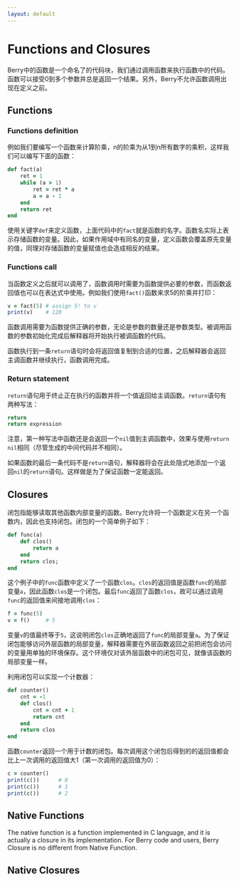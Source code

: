 ```yaml
---
layout: default
---
```


# Functions and Closures

Berry中的函数是一个命名了的代码块，我们通过调用函数来执行函数中的代码。函数可以接受0到多个参数并总是返回一个结果。另外，Berry不允许函数调用出现在定义之前。

## Functions

### Functions definition

例如我们要编写一个函数来计算阶乘，n的阶乘为从1到n所有数字的乘积，这样我们可以编写下面的函数：

``` ruby
def fact(a)
    ret = 1
    while (a > 1)
        ret = ret * a
        a = a - 1
    end
    return ret
end
```

使用关键字`def`来定义函数，上面代码中的`fact`就是函数的名字。函数名实际上表示存储函数的变量。因此，如果作用域中有同名的变量，定义函数会覆盖原先变量的值，同理对存储函数的变量赋值也会造成相反的结果。

### Functions call

当函数定义之后就可以调用了，函数调用时需要为函数提供必要的参数，而函数返回值也可以在表达式中使用。例如我们使用`fact()`函数来求5的阶乘并打印：

``` ruby
v = fact(5) # assign 5! to v
print(v)    # 120
```

函数调用需要为函数提供正确的参数，无论是参数的数量还是参数类型。被调用函数的参数初始化完成后解释器将开始执行被调函数的代码。

函数执行到一条`return`语句时会将返回值复制到合适的位置，之后解释器会返回主调函数并继续执行，函数调用完成。

### Return statement

`return`语句用于终止正在执行的函数并将一个值返回给主调函数。`return`语句有两种写法：

``` ruby
return
return expression
```

注意，第一种写法中函数还是会返回一个`nil`值到主调函数中，效果与使用`return nil`相同（尽管生成的中间代码并不相同）。

如果函数的最后一条代码不是`return`语句，解释器将会在此处隐式地添加一个返回`nil`的`return`语句。这样做是为了保证函数一定能返回。

## Closures

闭包指能够读取其他函数内部变量的函数。Berry允许将一个函数定义在另一个函数内，因此也支持闭包。闭包的一个简单例子如下：

``` ruby
def func(a)
    def clos()
        return a
    end
    return clos;
end
```

这个例子中的`func`函数中定义了一个函数`clos`。`clos`的返回值是函数`func`的局部变量`a`，因此函数`clos`是一个闭包。最后`func`返回了函数`clos`，故可以通过调用`func`的返回值来间接地调用`clos`：

``` ruby
f = func(5)
v = f()     # 5
```

变量`v`的值最终等于`5`，这说明闭包`clos`正确地返回了`func`的局部变量`a`。为了保证闭包能够访问外层函数的局部变量，解释器需要在外层函数返回之前把闭包会访问的变量用单独的环境保存。这个环境仅对该外层函数中的闭包可见，就像该函数的局部变量一样。

利用闭包可以实现一个计数器：

``` ruby
def counter()
    cnt = -1
    def clos()
        cnt = cnt + 1
        return cnt
    end
    return clos
end
```

函数`counter`返回一个用于计数的闭包。每次调用这个闭包后得到的的返回值都会比上一次调用的返回值大1（第一次调用的返回值为0）：

``` ruby
c = counter()
print(c())      # 0
print(c())      # 1
print(c())      # 2
```

## Native Functions

The native function is a function implemented in C language, and it is actually a closure in its implementation. For Berry code and users, Berry Closure is no different from Native Function.

## Native Closures
